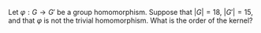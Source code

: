 Let $\varphi : G \to G'$ be a group homomorphism. Suppose that $|G|=18$, $|G'|=15$, and that $\varphi$ is not the trivial homomorphism. What is the order of the kernel?
